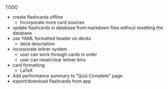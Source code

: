 TODO
* create flashcards offline
    * Incorporate more card sources
* update flashcards in database from markdown files without resetting the database
* use YAML formatted header on decks
    * deck description
* incorporate leitner system
    * user can work through cards in order
    * user can reset/clear leitner bins
* card formatting
    * LaTeX
* Add performance summary to "Quiz Complete" page
* export/download flashcards from app
